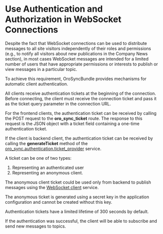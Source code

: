 <a id="dev-cookbook-system-websockets-authentication-autorization"></a>

# Use Authentication and Authorization in WebSocket Connections

Despite the fact that WebSocket connections can be used to distribute messages to all site visitors independently of
their roles and permissions (e.g., to notify all visitors about new publications in the Company News section), in most
cases WebSocket messages are intended for a limited number of users that have appropriate permissions or interests to
publish or view messages in a particular topic.

To achieve this requirement, OroSyncBundle provides mechanisms for automatic client authentication.

All clients receive authentication tickets at the beginning of the connection. Before connecting, the client must
receive the connection ticket and pass it as the ticket query parameter in the connection URL.

For the frontend clients, the authentication ticket can be received by calling the POST request to the **oro_sync_ticket**
route. The response to this request is the JSON object with a ticket field containing a one-time authentication
ticket.

If the client is backend client, the authentication ticket can be received by calling the **generateTicket** method
of the <a href="https://github.com/oroinc/platform/tree/4.2/src/Oro/Bundle/SyncBundle/Authentication/Ticket/TicketProvider.php" target="_blank">oro_sync.authentication.ticket_provider</a> service.

A ticket can be one of two types:

1. Representing an authenticated user
2. Representing an anonymous client.

The anonymous client ticket could be used only from backend to publish messages using the
[WebSocket client](publish-to-topic.md#dev-cookbook-system-websockets-publish-to-topic) service.

The anonymous ticket is generated using a secret key in the application configuration and cannot be
created without this key.

Authentication tickets have a limited lifetime of 300 seconds by default.

If the authentication was successful, the client will be able to subscribe and send new messages to topics.

<!-- Frontend -->
